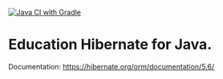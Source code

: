 [![Java CI with Gradle](https://github.com/Temzor/hibernate_starter/actions/workflows/gradle.yml/badge.svg)](https://github.com/Temzor/hibernate_starter/actions/workflows/gradle.yml)
# Education Hibernate for Java.
Documentation: https://hibernate.org/orm/documentation/5.6/



